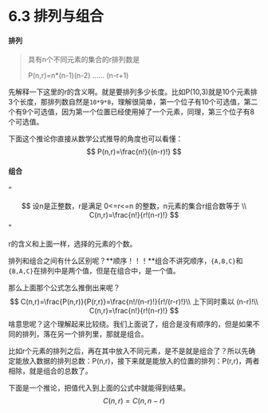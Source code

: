 # 6.3 排列与组合

#### 排列

> 具有n个不同元素的集合的r排列数是
>
> P(n,r)=n*(n-1)(n-2) ...... (n-r+1)

先解释一下这里的r的含义啊。就是要排列多少长度。比如P(10,3)就是10个元素排3个长度，那排列数自然是`10*9*8`，理解很简单，第一个位子有10个可选值，第二个有9个可选值，因为第一个位置已经使用掉了一个元素，同理，第三个位子有8个可选值。

下面这个推论你直接从数学公式推导的角度也可以看懂：
$$
P(n,r)=\frac{n!}{(n-r)!}
$$

#### 组合

“

$$
设n是正整数，r是满足 0<=r<=n 的整数，n元素的集合r组合数等于 \\
C(n,r)=\frac{n!}{r!(n-r)!}
$$
”

r的含义和上面一样，选择的元素的个数。

排列和组合之间有什么区别呢？**顺序！！！**组合不讲究顺序，`{A,B,C}`和`{B,A,C}`在排列中是两个值，但是在组合中，是一个值。

那么上面那个公式怎么推倒出来呢？
$$
C(n,r)=\frac{P(n,r)}{P(r,r)}=\frac{n!/(n-r)!}{r!/(r-r)!}\\
上下同时乘以 (n-r)!\\
C(n,r)=\frac{n!}{r!(n-r)!}
$$
啥意思呢？这个理解起来比较绕。我们上面说了，组合是没有顺序的，但是如果不同的排列，落在另一个排列里，那就是组合。

比如r个元素的排列之后，再在其中放入不同元素，是不是就是组合了？所以先确定能放入数据的排列总数：P(n,r)，接下来就是能放入的位置的排列：P(r,r)，两者相除，就是组合的总数了。

下面是一个推论，把值代入到上面的公式中就能得到结果。
$$
C(n,r)=C(n,n-r)
$$




